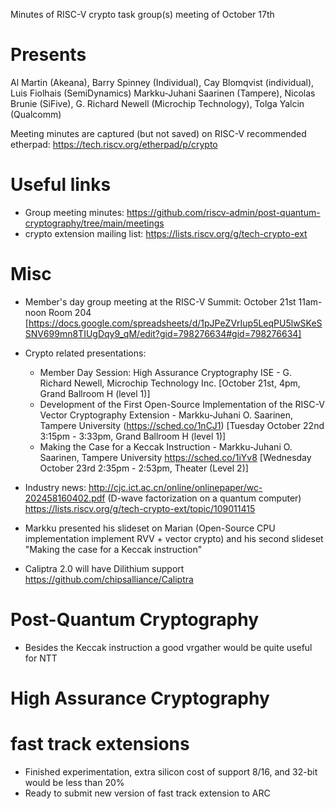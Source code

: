 Minutes of RISC-V crypto task group(s) meeting of October  17th

# Presents

Al Martin (Akeana),
Barry Spinney (Individual),
Cay Blomqvist (individual),
Luis Fiolhais (SemiDynamics)
Markku-Juhani Saarinen (Tampere),
Nicolas Brunie (SiFive),
G. Richard Newell (Microchip Technology),
Tolga Yalcin (Qualcomm)

Meeting minutes are captured (but not saved) on RISC-V recommended etherpad: https://tech.riscv.org/etherpad/p/crypto

# Useful links

- Group meeting minutes: https://github.com/riscv-admin/post-quantum-cryptography/tree/main/meetings
- crypto extension mailing list: https://lists.riscv.org/g/tech-crypto-ext

# Misc

- Member's day group meeting at the RISC-V Summit: October 21st 11am-noon Room 204 [https://docs.google.com/spreadsheets/d/1pJPeZVrIup5LeqPU5lwSKeSSNV699mn8TIUgDqy9_qM/edit?gid=798276634#gid=798276634]
- Crypto related presentations:
    - Member Day Session: High Assurance Cryptography ISE - G. Richard Newell, Microchip Technology Inc. [October 21st, 4pm, Grand  Ballroom H (level 1)]
    - Development of the First Open-Source Implementation of the RISC-V Vector Cryptography Extension - Markku-Juhani O. Saarinen, Tampere University (https://sched.co/1nCJ1) [Tuesday October 22nd 3:15pm - 3:33pm, Grand Ballroom H (level 1)]
   -  Making the Case for a Keccak Instruction - Markku-Juhani O. Saarinen, Tampere University https://sched.co/1iYv8 [Wednesday October 23rd 2:35pm - 2:53pm, Theater (Level 2)]

-  Industry news: http://cjc.ict.ac.cn/online/onlinepaper/wc-202458160402.pdf (D-wave factorization on a quantum computer) https://lists.riscv.org/g/tech-crypto-ext/topic/109011415

- Markku presented his slideset on Marian (Open-Source CPU implementation implement RVV + vector crypto) and his second slideset "Making the case for a Keccak instruction"
- Caliptra 2.0 will have Dilithium support https://github.com/chipsalliance/Caliptra

# Post-Quantum Cryptography

- Besides the Keccak instruction a good vrgather would be quite useful for NTT

# High Assurance Cryptography 


# fast track extensions

- Finished experimentation, extra silicon cost of support 8/16, and 32-bit would be less than 20%
- Ready to submit new version of fast track extension to ARC
